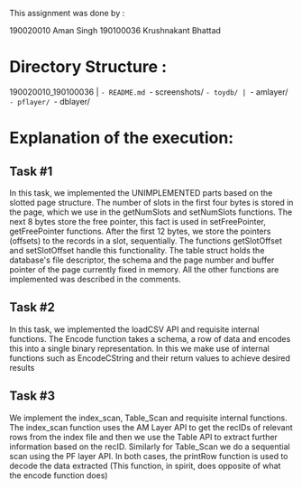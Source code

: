 This assignment was done by :

190020010 Aman Singh
190100036 Krushnakant Bhattad



# Directory Structure :

190020010_190100036
|
`- README.md
`- screenshots/
`- toydb/
  |
  `- amlayer/
  `- pflayer/
  `- dblayer/



# Explanation of the execution:

## Task #1
In this task, we implemented the UNIMPLEMENTED parts 
based on the slotted page structure. 
The number of slots in the first four bytes is stored 
in the page, which we use in the getNumSlots and setNumSlots 
functions. 
The next 8 bytes store the free pointer, this fact 
is used in setFreePointer, getFreePointer functions.
After the first 12 bytes, 
we store the pointers (offsets) to the records in a slot,
sequentially. The functions getSlotOffset and setSlotOffset
handle this functionality.
The table struct holds the database's file descriptor, the 
schema and the page number and buffer pointer of the 
page currently fixed in memory.
All the other functions are implemented was described in
the comments.



## Task #2
In this task, we implemented the loadCSV API and 
requisite internal functions. The Encode function 
takes a schema, a row of data and encodes this 
into a single binary representation.
In this we make use of internal functions such as 
EncodeCString and their return values to achieve desired results


## Task #3
We implement the index_scan, Table_Scan and 
requisite internal functions. 
The index_scan function uses the AM Layer API 
to get the recIDs of relevant rows from the index file 
and then we use the Table API to extract further 
information based on the recID.
Similarly for Table_Scan we do a sequential scan 
using the PF layer API.
In both cases, the printRow function is used to decode
the data extracted 
(This function, in spirit, does 
opposite of what the encode function does) 

